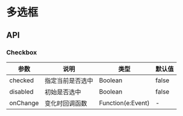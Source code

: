 
# 多选框

## API

### Checkbox

| 参数      | 说明             | 类型      | 默认值  |
|----------|------------------|----------|--------|
| checked | 指定当前是否选中 | Boolean  | false |
| disabled | 初始是否选中 | Boolean | false |
| onChange | 变化时回调函数 | Function(e:Event) | - |